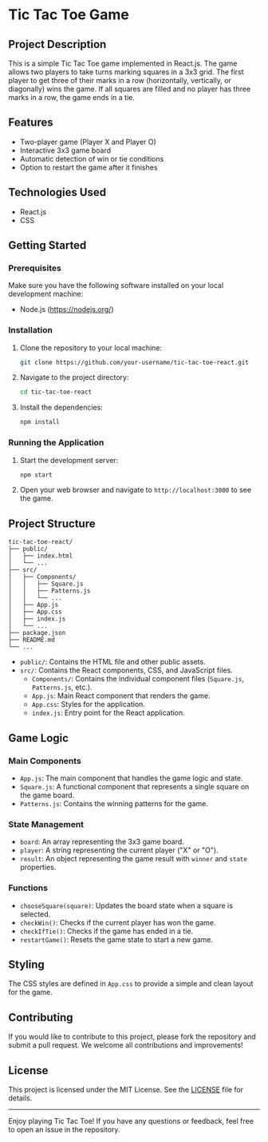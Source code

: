 # Tic Tac Toe Game

## Project Description

This is a simple Tic Tac Toe game implemented in React.js. The game allows two players to take turns marking squares in a 3x3 grid. The first player to get three of their marks in a row (horizontally, vertically, or diagonally) wins the game. If all squares are filled and no player has three marks in a row, the game ends in a tie.

## Features

- Two-player game (Player X and Player O)
- Interactive 3x3 game board
- Automatic detection of win or tie conditions
- Option to restart the game after it finishes

## Technologies Used

- React.js
- CSS

## Getting Started

### Prerequisites

Make sure you have the following software installed on your local development machine:

- Node.js (https://nodejs.org/)

### Installation

1. Clone the repository to your local machine:

   ```sh
   git clone https://github.com/your-username/tic-tac-toe-react.git
   ```

2. Navigate to the project directory:

   ```sh
   cd tic-tac-toe-react
   ```

3. Install the dependencies:

   ```sh
   npm install
   ```

### Running the Application

1. Start the development server:

   ```sh
   npm start
   ```

2. Open your web browser and navigate to `http://localhost:3000` to see the game.

## Project Structure

```
tic-tac-toe-react/
├── public/
│   ├── index.html
│   └── ...
├── src/
│   ├── Components/
│   │   ├── Square.js
│   │   ├── Patterns.js
│   │   └── ...
│   ├── App.js
│   ├── App.css
│   ├── index.js
│   └── ...
├── package.json
├── README.md
└── ...
```

- `public/`: Contains the HTML file and other public assets.
- `src/`: Contains the React components, CSS, and JavaScript files.
  - `Components/`: Contains the individual component files (`Square.js`, `Patterns.js`, etc.).
  - `App.js`: Main React component that renders the game.
  - `App.css`: Styles for the application.
  - `index.js`: Entry point for the React application.

## Game Logic

### Main Components

- `App.js`: The main component that handles the game logic and state.
- `Square.js`: A functional component that represents a single square on the game board.
- `Patterns.js`: Contains the winning patterns for the game.

### State Management

- `board`: An array representing the 3x3 game board.
- `player`: A string representing the current player ("X" or "O").
- `result`: An object representing the game result with `winner` and `state` properties.

### Functions

- `chooseSquare(square)`: Updates the board state when a square is selected.
- `checkWin()`: Checks if the current player has won the game.
- `checkIfTie()`: Checks if the game has ended in a tie.
- `restartGame()`: Resets the game state to start a new game.

## Styling

The CSS styles are defined in `App.css` to provide a simple and clean layout for the game.

## Contributing

If you would like to contribute to this project, please fork the repository and submit a pull request. We welcome all contributions and improvements!

## License

This project is licensed under the MIT License. See the [LICENSE](LICENSE) file for details.

---

Enjoy playing Tic Tac Toe! If you have any questions or feedback, feel free to open an issue in the repository.
